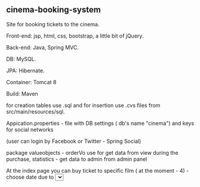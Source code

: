 <h2>cinema-booking-system</h2>
<p>Site for booking tickets to the cinema.</p>
<p>Front-end: jsp, html, css, bootstrap, a little bit of jQuery.</p>
<p>Back-end: Java, Spring MVC.</p>
<p>DB: MySQL.</p>
<p>JPA: Hibernate.</p>
<p>Container: Tomcat 8</p>
<p>Build: Maven</p>
<p>for creation tables use .sql and for insertion use .cvs files from   src/main/resources/sql.</p>
<p>Appication.properties - file with DB settings ( db's name "cinema") and keys for social networks</p>
 <p>(user can login by Facebook or Twitter - Spring Social)</p>
 <p>package valueobjects - orderVo use for get data from view during the purchase, statistics - get data to admin from admin panel</p>
 
 
<p>At the index page you can buy ticket to specific film ( at the moment - 4) - choose date due to <select> and press buy. 
After on the concrete cinema page select today's session ( cinema consists of 2 hall and can have a lot of sessions per day).
Choose free seats, do payment ( in this project there is no real payment system or even check up with email - 
only form with HTML5 validation), get ticket.</p>


